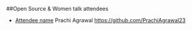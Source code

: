 ##Open Source & Women talk attendees

* [Attendee name](https://github.com/thelastjedi/osw-talk "github/twitter/facebook profile")
Prachi Agrawal https://github.com/PrachiAgrawal23


